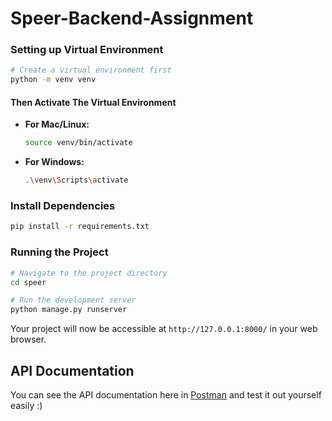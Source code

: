 # Speer-Backend-Assignment

### Setting up Virtual Environment

```bash
# Create a virtual environment first
python -m venv venv
```

#### Then Activate The Virtual Environment

- **For Mac/Linux:**
  ```bash
  source venv/bin/activate
  ```

- **For Windows:**
  ```bash
  .\venv\Scripts\activate
  ```

### Install Dependencies

```bash
pip install -r requirements.txt
```

### Running the Project

```bash
# Navigate to the project directory
cd speer

# Run the development server
python manage.py runserver
```

Your project will now be accessible at `http://127.0.0.1:8000/` in your web browser.

## API Documentation

You can see the API documentation here in [Postman](https://documenter.getpostman.com/view/21242095/2s9YsGhYMc) and test it out yourself easily :)